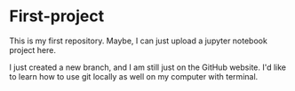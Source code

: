 # First-project
This is my first repository.  Maybe, I can just upload a jupyter notebook project here.

I just created a new branch, and I am still just on the GitHub website.  I'd like to learn how to use git locally as well on my computer with terminal.
